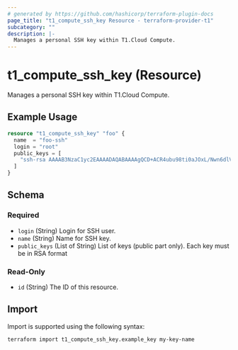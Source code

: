 ```yaml
---
# generated by https://github.com/hashicorp/terraform-plugin-docs
page_title: "t1_compute_ssh_key Resource - terraform-provider-t1"
subcategory: ""
description: |-
  Manages a personal SSH key within T1.Cloud Compute.
---
```


# t1_compute_ssh_key (Resource)

Manages a personal SSH key within T1.Cloud Compute.

## Example Usage

```terraform
resource "t1_compute_ssh_key" "foo" {
  name  = "foo-ssh"
  login = "root"
  public_keys = [
    "ssh-rsa AAAAB3NzaC1yc2EAAAADAQABAAAAgQCD+ACR4ubu98ti0aJOxL/Nwn6dlV++PCDY4HrkgScacPxIVbgo82P/qJ/VJEc29AbKYLGDsJ1NoK8xp320UCv1FCDHzZMKEeUQU8lfTvpN2hvTQlYp42ooGSsJgp4AM4wVYs8UBfbOerXquV/rQ6t7QiECJXq5e3gNu9C7hioOmw== "
  ]
}
```

<!-- schema generated by tfplugindocs -->
## Schema

### Required

- `login` (String) Login for SSH user.
- `name` (String) Name for SSH key.
- `public_keys` (List of String) List of keys (public part only). Each key must be in RSA format

### Read-Only

- `id` (String) The ID of this resource.

## Import

Import is supported using the following syntax:

```shell
terraform import t1_compute_ssh_key.example_key my-key-name
```
